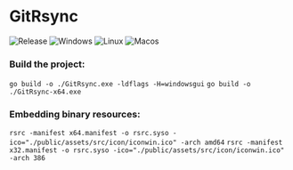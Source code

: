 # GitRsync

![Release](https://github.com/Shitovdm/GitRsync/workflows/Release/badge.svg)
![Windows](https://github.com/Shitovdm/GitRsync/workflows/Windows/badge.svg)
![Linux](https://github.com/Shitovdm/GitRsync/workflows/Linux/badge.svg)
![Macos](https://github.com/Shitovdm/GitRsync/workflows/Macos/badge.svg)

### Build the project:  
`go build -o ./GitRsync.exe -ldflags -H=windowsgui`
`go build -o ./GitRsync-x64.exe`

### Embedding binary resources:  
`rsrc -manifest x64.manifest -o rsrc.syso -ico="./public/assets/src/icon/iconwin.ico" -arch amd64`
`rsrc -manifest x32.manifest -o rsrc.syso -ico="./public/assets/src/icon/iconwin.ico" -arch 386`